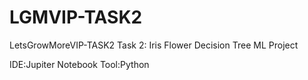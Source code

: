 # LGMVIP-TASK2


LetsGrowMoreVIP-TASK2
Task 2: Iris Flower Decision Tree ML Project

 IDE:Jupiter Notebook
 Tool:Python
